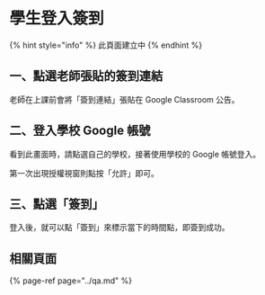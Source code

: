 # 學生登入簽到

{% hint style="info" %}
此頁面建立中
{% endhint %}

## 一、點選老師張貼的簽到連結

老師在上課前會將「簽到連結」張貼在 Google Classroom 公告。

## 二、登入學校 Google 帳號

看到此畫面時，請點選自己的學校，接著使用學校的 Google 帳號登入。

第一次出現授權視窗則點按「允許」即可。

## 三、點選「簽到」

登入後，就可以點「簽到」來標示當下的時間點，即簽到成功。

## 相關頁面

{% page-ref page="../qa.md" %}



